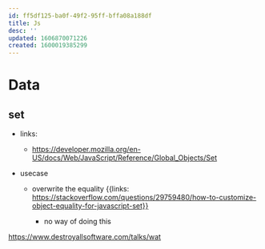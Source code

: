 ```yaml
---
id: ff5df125-ba0f-49f2-95ff-bffa08a188df
title: Js
desc: ''
updated: 1606870071226
created: 1600019385299
---
```



# Data

## set
- links:
    - https://developer.mozilla.org/en-US/docs/Web/JavaScript/Reference/Global_Objects/Set

- usecase
    - overwrite the equality {{links: https://stackoverflow.com/questions/29759480/how-to-customize-object-equality-for-javascript-set}}

        - no way of doing this

https://www.destroyallsoftware.com/talks/wat
